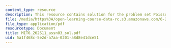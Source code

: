 ```yaml
---
content_type: resource
description: This resource contains solution for the problem set Poisson random variable.
file: /media/https%3A/open-learning-course-data-rc.s3.amazonaws.com/6-262-discrete-stochastic-processes-spring-2011/5a1f468c5e2da7aa0201a8d8e41dce51_MIT6_262S11_assn03_sol.pdf
file_type: application/pdf
resourcetype: Document
title: MIT6_262S11_assn03_sol.pdf
uid: 5a1f468c-5e2d-a7aa-0201-a8d8e41dce51
---
```

